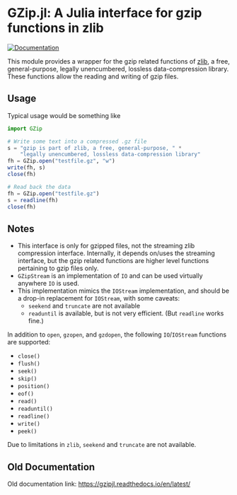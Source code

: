 # GZip.jl: A Julia interface for gzip functions in zlib

[![Documentation](https://img.shields.io/badge/docs-dev-blue.svg)](https://juliaio.github.io/GZip.jl/dev)

This module provides a wrapper for the gzip related functions of
[zlib](http://zlib.net), a free, general-purpose, legally
unencumbered, lossless data-compression library. These functions
allow the reading and writing of gzip files.

Usage
-----

Typical usage would be something like

```julia
import GZip

# Write some text into a compressed .gz file
s = "gzip is part of zlib, a free, general-purpose, " *
    "legally unencumbered, lossless data-compression library"
fh = GZip.open("testfile.gz", "w")
write(fh, s)
close(fh)

# Read back the data
fh = GZip.open("testfile.gz")
s = readline(fh)
close(fh)
```

## Notes

-   This interface is only for gzipped files, not the streaming zlib compression interface. Internally, it depends on/uses the streaming interface, but the gzip related functions are higher level functions pertaining to gzip files only.                                            
-   `GZipStream` is an implementation of `IO` and can be used virtually anywhere `IO` is used.
-   This implementation mimics the `IOStream` implementation, and should be a drop-in replacement for `IOStream`, with some caveats:
    -   `seekend` and `truncate` are not available
    -   `readuntil` is available, but is not very efficient. (But `readline` works fine.)                        
                                                                                                                 
In addition to `open`, `gzopen`, and `gzdopen`, the following `IO`/`IOStream` functions are supported:                 
-   `close()`                                                                                                    
-   `flush()`                                                                                                    
-   `seek()`                                                                                                     
-   `skip()`                                                                                                     
-   `position()`                                                                                                 
-   `eof()`                                                                                                      
-   `read()`                                                                                                     
-   `readuntil()`                                                                                                
-   `readline()`                                                                                                 
-   `write()`                                                                                                    
-   `peek()`                                                                                                     
                                                                                                                 
Due to limitations in `zlib`, `seekend` and `truncate` are not available.                              

## Old Documentation

Old documentation link: https://gzipjl.readthedocs.io/en/latest/
